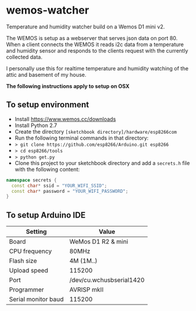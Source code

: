 # wemos-watcher
Temperature and humidity watcher build on a Wemos D1 mini v2.

The WEMOS is setup as a webserver that serves json data on port 80. When a client
connects the WEMOS it reads i2c data from a temperature and humidity sensor and responds to the
clients request with the currently collected data.

I personally use this for realtime temperature and humidity watching of the attic and basement of my house.

**The following instructions apply to setup on OSX**

## To setup environment
 * Install https://www.wemos.cc/downloads
 * Install Python 2.7
 * Create the directory ```[sketchbook directory]/hardware/esp8266com```
 * Run the following terminal commands in that directory:
 * ```> git clone https://github.com/esp8266/Arduino.git esp8266```
 * ```> cd esp8266/tools```
 * ```> python get.py```
 * Clone this project to your sketchbook directory and add a ```secrets.h``` file with the following content:
```c++
namespace secrets {
  const char* ssid = "YOUR_WIFI_SSID";
  const char* password = "YOUR_WIFI_PASSWORD";
}
```


## To setup Arduino IDE
|Setting|Value|
|---|---|
|Board|WeMos D1 R2 & mini|
|CPU frequency|80MHz|
|Flash size|4M (1M..)|
|Upload speed|115200|
|Port|/dev/cu.wchusbserial1420|
|Programmer|AVRISP mkII|
|Serial monitor baud|115200|

